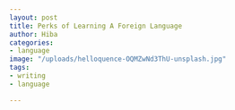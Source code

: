 ```yaml
---
layout: post
title: Perks of Learning A Foreign Language
author: Hiba
categories:
- language
image: "/uploads/helloquence-OQMZwNd3ThU-unsplash.jpg"
tags:
- writing
- language

---
```

